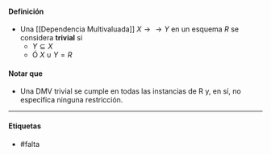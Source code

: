 #### Definición
- Una [[Dependencia Multivaluada]] $X\rightarrow\rightarrow Y$ en un esquema $R$ se considera **trivial** si
	- $Y \subseteq X$ 
	- Ó $X\cup Y=R$ 
#### Notar que
- Una DMV trivial se cumple en todas las instancias de R y, en sí, no especifica ninguna restricción.
***
#### Etiquetas
- #falta 